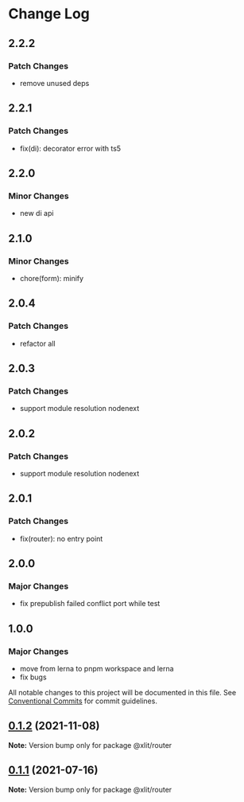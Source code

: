 # Change Log

## 2.2.2

### Patch Changes

- remove unused deps

## 2.2.1

### Patch Changes

- fix(di): decorator error with ts5

## 2.2.0

### Minor Changes

- new di api

## 2.1.0

### Minor Changes

- chore(form): minify

## 2.0.4

### Patch Changes

- refactor all

## 2.0.3

### Patch Changes

- support module resolution nodenext

## 2.0.2

### Patch Changes

- support module resolution nodenext

## 2.0.1

### Patch Changes

- fix(router): no entry point

## 2.0.0

### Major Changes

- fix prepublish failed conflict port while test

## 1.0.0

### Major Changes

- move from lerna to pnpm workspace and lerna
- fix bugs

All notable changes to this project will be documented in this file.
See [Conventional Commits](https://conventionalcommits.org) for commit guidelines.

## [0.1.2](https://github.com/reekoheek/xlit/compare/v0.1.1...v0.1.2) (2021-11-08)

**Note:** Version bump only for package @xlit/router

## [0.1.1](https://github.com/reekoheek/xlit/compare/v0.1.0...v0.1.1) (2021-07-16)

**Note:** Version bump only for package @xlit/router
